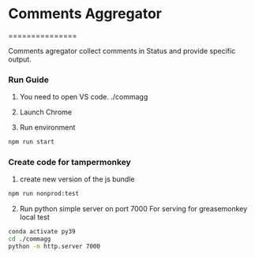 # Comments Aggregator
===============

Comments agregator collect comments in Status and provide specific output.


### Run Guide

1. You need to open VS code.
./commagg

2. Launch Chrome

3. Run environment
```bash
npm run start
```

### Create code for tampermonkey

1. create new version of the js bundle

```bash
npm run nonprod:test
```

2. Run python simple server on port 7000
For serving for greasemonkey local test

```bash
conda activate py39
cd ./commagg
python -m http.server 7000

```
